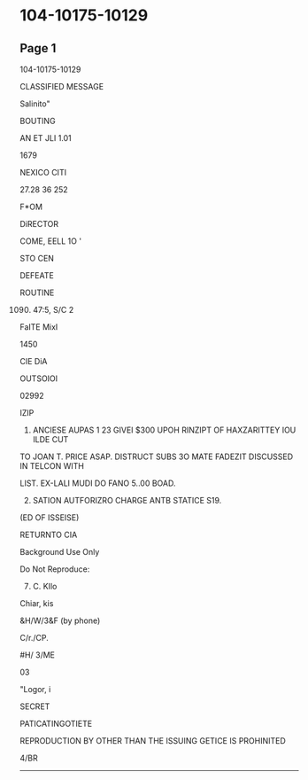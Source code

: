 # 104-10175-10129

## Page 1

104-10175-10129

CLASSIFIED MESSAGE

Salinito"

BOUTING

AN ET JLI 1.01

1679

NEXICO CITI

27.28 36 252

F*OM

DiRECTOR

COME, EELL 1O '

STO CEN

DEFEATE

ROUTINE

1090. 47:5, S/C 2

FaITE MixI

1450

CIE DiA

OUTSOIOI

02992

IZIP

1. ANCIESE AUPAS 1 23 GIVEI $300 UPOH RINZIPT OF HAXZARITTEY IOU ILDE CUT

TO JOAN T. PRICE ASAP. DISTRUCT SUBS 3O MATE FADEZIT DISCUSSED IN TELCON WITH

LIST. EX-LALI MUDI DO FANO 5..00 BOAD.

2. SATION AUTFORIZRO CHARGE ANTB STATICE S19.

(ED OF ISSEISE)

RETURNTO CIA

Background Use Only

Do Not Reproduce:

7. C. KIlo

Chiar, kis

&H/W/3&F (by phone)

C/r./CP.

#H/ 3/ME

03

"Logor, i

SECRET

PATICATINGOTIETE

REPRODUCTION BY OTHER THAN THE ISSUING GETICE IS PROHINITED

4/BR

---

